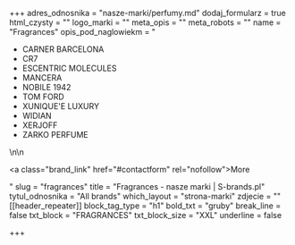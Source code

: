 +++
adres_odnosnika = "nasze-marki/perfumy.md"
dodaj_formularz = true
html_czysty = ""
logo_marki = ""
meta_opis = ""
meta_robots = ""
name = "Fragrances"
opis_pod_naglowiekm = "<ul><li>CARNER BARCELONA</li><li>CR7</li><li>ESCENTRIC MOLECULES</li><li>MANCERA</li><li>NOBILE 1942</li><li>TOM FORD </li><li>XUNIQUE'E LUXURY</li><li>WIDIAN</li><li>XERJOFF</li><li>ZARKO PERFUME</li></ul>\n\n    <p><a class=\"brand_link\" href=\"#contactform\" rel=\"nofollow\">More</a></p>"
slug = "fragrances"
title = "Fragrances - nasze marki | S-brands.pl"
tytul_odnosnika = "All brands"
which_layout = "strona-marki"
zdjecie = ""
[[header_repeater]]
block_tag_type = "h1"
bold_txt = "gruby"
break_line = false
txt_block = "FRAGRANCES"
txt_block_size = "XXL"
underline = false

+++
